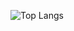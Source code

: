 ![Top Langs](https://github-readme-stats.vercel.app/api/top-langs/?username=aarongao2028&size_weight=0.5&count_weight=0.5)
